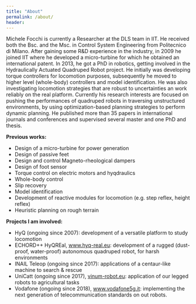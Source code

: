 ```yaml
---
title: "About"
permalink: /about/
header:
---
```


Michele Focchi is currently a Researcher at the DLS team in IIT. He received both the Bsc. and the Msc. in Control System Engineering from Politecnico di Milano. After gaining some R\&D experience in the industry, in 2009 he joined IIT where he developed a micro-turbine for which he obtained an international patent. 
In 2013, he got a PhD  in robotics, getting involved in the Hydraulically Actuated Quadruped Robot project. 
He initially was developing torque controllers for locomotion purposes, subsequently he moved to higher level (whole-body) controllers and model identification. 
He was also investigating locomotion strategies that are robust to uncertainties an work reliably on the real platform. Currently his research interests are focused on pushing the performances of quadruped 
robots in traversing unstructured environments, by using optimization-based planning strategies to perform dynamic planning. He published more than 35 papers in international journals and 
conferences and supervised several master and one PhD and thesis.

**Previous works:**

- Design of a micro-turbine for power generation
- Design of passive feet
- Design and control Magneto-rheological dampers
- Design of foot sensor
- Torque control on electric motors and hyqdraulics
- Whole-body control 
- Slip recovery
- Model identification
- Development of reactive modules for locomotion (e.g. step reflex, height reflex)
- Heuristic planning on rough terrain

**Projects I am involved:**

- HyQ (ongoing since 2007): development of a versatile platform to study locomotion
- ECHORD++ HyQREal,  www.hyq-real.eu: development of a rugged (dust-proof, water-proof) autonomous quadruped robot, for harsh environments
- INAIL Teleop (ongoing since 2017): applications of a centaur-like machine  to search & rescue
- UniCatt  (ongoing since 2017), [vinum-robot.eu](vinum-robot.eu): application of our legged robots to agricultural tasks
- Vodafone  (ongoing since 2018), www.vodafone5g.it: implementing the next generation of telecommunication standards on out robots. 